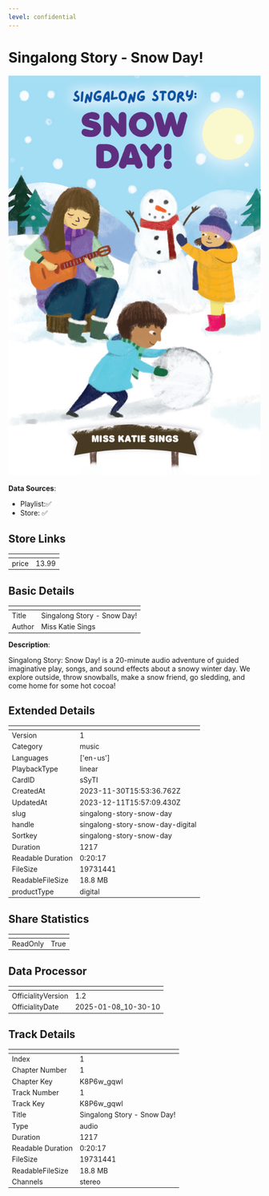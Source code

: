 ```yaml
---
level: confidential
---
```

# Singalong Story - Snow Day!

![card_[sSyTI].png](../../img/cards/card_[sSyTI].png)

**Data Sources**: 

- Playlist:✅
- Store: ✅


## Store Links

| <!-- --> | <!-- --> |
| - | - |
| price | 13.99 |


## Basic Details

| <!-- --> | <!-- --> |
| - | - |
| Title | Singalong Story - Snow Day! |
| Author | Miss Katie Sings |

**Description**:

Singalong Story: Snow Day! is a 20-minute audio adventure of guided imaginative play, songs, and sound effects about a snowy winter day. We explore outside, throw snowballs, make a snow friend, go sledding, and come home for some hot cocoa! 


## Extended Details

| <!-- --> | <!-- --> |
| - | - |
| Version | 1 |
| Category | music |
| Languages | ['en-us'] |
| PlaybackType | linear |
| CardID | sSyTI |
| CreatedAt | 2023-11-30T15:53:36.762Z |
| UpdatedAt | 2023-12-11T15:57:09.430Z |
| slug | singalong-story-snow-day |
| handle | singalong-story-snow-day-digital |
| Sortkey | singalong-story-snow-day |
| Duration | 1217 |
| Readable Duration | 0:20:17 |
| FileSize | 19731441 |
| ReadableFileSize | 18.8 MB |
| productType | digital |


## Share Statistics

| <!-- --> | <!-- --> |
| - | - |
| ReadOnly | True |


## Data Processor

| <!-- --> | <!-- --> |
| - | - |
| OfficialityVersion | 1.2
| OfficialityDate | 2025-01-08_10-30-10


## Track Details

| <!-- --> | <!-- --> |
| - | - |
| Index | 1 |
| Chapter Number | 1 |
| Chapter Key | K8P6w_gqwl |
| Track Number | 1 |
| Track Key | K8P6w_gqwl |
| Title | Singalong Story - Snow Day!  |
| Type | audio |
| Duration | 1217 |
| Readable Duration | 0:20:17 |
| FileSize | 19731441 |
| ReadableFileSize | 18.8 MB |
| Channels | stereo |

